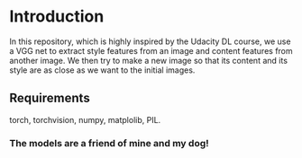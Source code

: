 # Introduction  

In this repository, which is highly inspired by the Udacity DL course, we use a VGG net to extract style features from an image and 
content features from another image.
We then try to make a new image so that its content and its style are as close as we want to the initial images.

## Requirements

torch, torchvision, numpy, matplolib, PIL.

### The models are a friend of mine and my dog!
